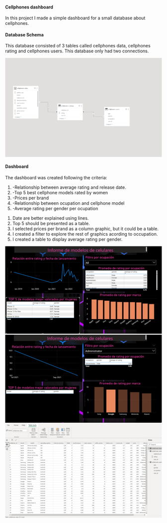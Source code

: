 #### Cellphones dashboard

In this project I made a simple dashboard for a small database about cellphones.

#### Database Schema

This database consisted of 3 tables called cellphones data, cellphones rating and cellphones users.
This database only had two connections.

<img src="imagen4.png" alt="drawing" width="600"/>

#### Dashboard

The dashboard was created following the criteria:

<ol>
  <li>-Relationship between average rating and release date.</li>
  <li>-Top 5 best cellphone models rated by women</li>
  <li>-Prices per brand</li>
  <li>-Relationship between ocupation and cellphone model</li>
  <li>-Average rating per gender per ocupation</li>
</ol>

<ol>
<li>Date are better explained using lines.</li>
<li>Top 5 should be presented as a table.</li>
<li>I selected prices per brand as a column graphic, but it could be a table. </li>
<li>I created a filter to explore the rest of graphics acording to occupation.</li>
<li>I created a table to display average rating per gender. </li>

</ol>  
<img src="imagen1.png" alt="drawing" width="600"/>

<img src="imagen2.png" alt="drawing" width="600"/>
<img src="imagen3.png" alt="drawing" width="600"/>


